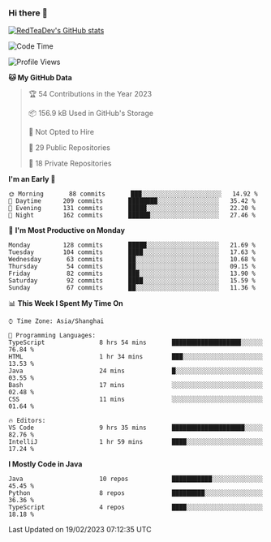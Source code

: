 ### Hi there 👋

<!--
**RedTeaDev/RedTeaDev** is a ✨ _special_ ✨ repository because its `README.md` (this file) appears on your GitHub profile.

Here are some ideas to get you started:

- 🔭 I’m currently working on ...
- 🌱 I’m currently learning ...
- 👯 I’m looking to collaborate on ...
- 🤔 I’m looking for help with ...
- 💬 Ask me about ...
- 📫 How to reach me: ...
- 😄 Pronouns: ...
- ⚡ Fun fact: ...
-->

<!--
[![wakatime](https://wakatime.com/badge/user/6b101ed0-04c0-4490-9283-eb61f2efff96.svg)](https://wakatime.com/@6b101ed0-04c0-4490-9283-eb61f2efff96)
!-->

[![RedTeaDev's GitHub stats](https://github-readme-stats.vercel.app/api?username=RedTeaDev)](https://github.com/anuraghazra/github-readme-stats)
<!--
[![willianrod's wakatime stats](https://github-readme-stats.vercel.app/api/wakatime?username=RedTeaDev)](https://github.com/anuraghazra/github-readme-stats)
!-->
<!--START_SECTION:waka-->
![Code Time](http://img.shields.io/badge/Code%20Time-1%2C199%20hrs-blue)

![Profile Views](http://img.shields.io/badge/Profile%20Views-0-blue)

**🐱 My GitHub Data** 

> 🏆 54 Contributions in the Year 2023
 > 
> 📦 156.9 kB Used in GitHub's Storage 
 > 
> 🚫 Not Opted to Hire
 > 
> 📜 29 Public Repositories 
 > 
> 🔑 18 Private Repositories  
 > 
**I'm an Early 🐤** 

```text
🌞 Morning       88 commits       ███░░░░░░░░░░░░░░░░░░░░░░   14.92 % 
🌆 Daytime      209 commits       ████████░░░░░░░░░░░░░░░░░   35.42 % 
🌃 Evening      131 commits       █████░░░░░░░░░░░░░░░░░░░░   22.20 % 
🌙 Night        162 commits       ██████░░░░░░░░░░░░░░░░░░░   27.46 % 

```
📅 **I'm Most Productive on Monday** 

```text
Monday         128 commits       █████░░░░░░░░░░░░░░░░░░░░   21.69 % 
Tuesday        104 commits       ████░░░░░░░░░░░░░░░░░░░░░   17.63 % 
Wednesday       63 commits       ██░░░░░░░░░░░░░░░░░░░░░░░   10.68 % 
Thursday        54 commits       ██░░░░░░░░░░░░░░░░░░░░░░░   09.15 % 
Friday          82 commits       ███░░░░░░░░░░░░░░░░░░░░░░   13.90 % 
Saturday        92 commits       ████░░░░░░░░░░░░░░░░░░░░░   15.59 % 
Sunday          67 commits       ██░░░░░░░░░░░░░░░░░░░░░░░   11.36 % 

```


📊 **This Week I Spent My Time On** 

```text
⌚︎ Time Zone: Asia/Shanghai

💬 Programming Languages: 
TypeScript               8 hrs 54 mins       ███████████████████░░░░░░   76.84 % 
HTML                     1 hr 34 mins        ███░░░░░░░░░░░░░░░░░░░░░░   13.53 % 
Java                     24 mins             █░░░░░░░░░░░░░░░░░░░░░░░░   03.55 % 
Bash                     17 mins             ░░░░░░░░░░░░░░░░░░░░░░░░░   02.48 % 
CSS                      11 mins             ░░░░░░░░░░░░░░░░░░░░░░░░░   01.64 % 

🔥 Editors: 
VS Code                  9 hrs 35 mins       ████████████████████░░░░░   82.76 % 
IntelliJ                 1 hr 59 mins        ████░░░░░░░░░░░░░░░░░░░░░   17.24 % 

```

**I Mostly Code in Java** 

```text
Java                     10 repos            ███████████░░░░░░░░░░░░░░   45.45 % 
Python                   8 repos             █████████░░░░░░░░░░░░░░░░   36.36 % 
TypeScript               4 repos             ████░░░░░░░░░░░░░░░░░░░░░   18.18 % 

```



 Last Updated on 19/02/2023 07:12:35 UTC
<!--END_SECTION:waka-->



